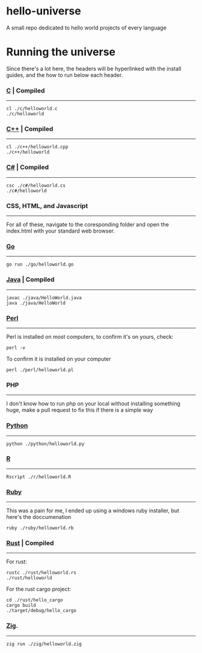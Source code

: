 # hello-universe
A small repo dedicated to hello world projects of every language

# Running the universe

Since there's a lot here, the headers will be hyperlinked with the install guides, and the how to run below each header.

### [C](https://learn.microsoft.com/en-us/cpp/build/walkthrough-compile-a-c-program-on-the-command-line?view=msvc-170) | Compiled
---

```
cl ./c/helloworld.c
./c/helloworld
```

### [C++](https://learn.microsoft.com/en-us/cpp/build/walkthrough-compile-a-c-program-on-the-command-line?view=msvc-170) | Compiled
---

```
cl ./c++/helloworld.cpp
./c++/helloworld
```

### [C#](https://www.geeksforgeeks.org/how-to-execute-c-sharp-program-on-cmd-command-line/) | Compiled
---

```
csc ./c#/helloworld.cs
./c#/helloworld
```

### CSS, HTML, and Javascript
---
For all of these, navigate to the coresponding folder and open the index.html with your standard web browser.

### [Go](https://go.dev/doc/install)
---

```
go run ./go/helloworld.go
```

### [Java](https://docs.oracle.com/en/java/javase/21/install/installation-jdk-microsoft-windows-platforms.html#GUID-A740535E-9F97-448C-A141-B95BF1688E6F) | Compiled
---

```
javac ./java/HelloWorld.java
java ./java/HelloWorld
```

### [Perl](https://www.perl.org/get.html)
---
Perl is installed on most computers, to confirm it's on yours, check:

```
perl -v
```

To confirm it is installed on your computer

```
perl ./perl/helloworld.pl
```

### PHP
---
I don't know how to run php on your local without installing something huge, make a pull request to fix this if there is a simple way

### [Python](https://wiki.python.org/moin/BeginnersGuide/Download)
---

```
python ./python/helloworld.py
```

### [R](https://www.dataquest.io/blog/installing-r-on-your-computer/)
---

```
Rscript ./r/helloworld.R
```

### [Ruby](https://www.ruby-lang.org/en/documentation/installation/)
---
This was a pain for me, I ended up using a windows ruby installer, but here's the doccumenation

```
ruby ./ruby/helloworld.rb
```

### [Rust](https://doc.rust-lang.org/book/ch01-01-installation.html) | Compiled
---

For rust:
```
rustc ./rust/helloworld.rs
./rust/helloworld
```

For the rust cargo project:
```
cd ./rust/hello_cargo
cargo build
./target/debug/hello_cargo
```

### [Zig](https://ziglang.org/learn/getting-started/).
---

```
zig run ./zig/helloworld.zig
```